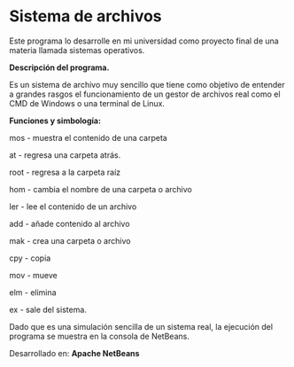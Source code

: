 # Sistema de archivos

Este programa lo desarrolle en mi universidad como proyecto final de una materia llamada sistemas operativos.

__Descripción del programa.__

Es un sistema de archivo muy sencillo que tiene como objetivo de entender a grandes rasgos el funcionamiento de un gestor de archivos real como el CMD de Windows o una terminal de Linux.

__Funciones y simbología:__

 mos - muestra el contenido de una carpeta
 
 at - regresa una carpeta atrás. 
 
 root - regresa a la carpeta raíz
 
 hom - cambia el nombre de una carpeta o archivo
 
 ler - lee el contenido de un archivo
 
 add - añade contenido al archivo
 
 mak - crea una carpeta o archivo
 
 cpy - copia
 
 mov - mueve
 
 elm - elimina
 
 ex - sale del sistema. 

Dado que es una simulación sencilla de un sistema real, la ejecución del programa se muestra en la consola de NetBeans.

Desarrollado en: __Apache NetBeans__
